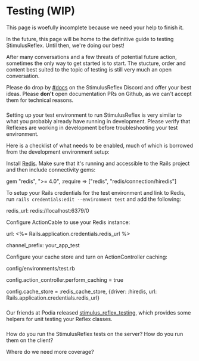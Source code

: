 # Testing (WIP)

This page is woefully incomplete because we need your help to finish it.

In the future, this page will be home to the definitive guide to testing StimulusReflex. Until then, we're doing our best!

After many conversations and a few threats of potential future action, sometimes the only way to get started is to start. The stucture, order and content best suited to the topic of testing is still very much an open conversation.

Please do drop by [#docs](https://discord.gg/kCnM5Zfvau) on the StimulusReflex Discord and offer your best ideas. Please **don't** open documentation PRs on Github, as we can't accept them for technical reasons.

### &#x20;<a href="#test-environment-setup" id="test-environment-setup"></a>

Setting up your test environment to run StimulusReflex is very similar to what you probably already have running in development. Please verify that Reflexes are working in development before troubleshooting your test environment.

Here is a checklist of what needs to be enabled, much of which is borrowed from the development environment setup:

Install [Redis](https://redis.io/download). Make sure that it's running and accessible to the Rails project and then include connectivity gems:

gem "redis", ">= 4.0", :require => \["redis", "redis/connection/hiredis"]

To setup your Rails credentials for the test environment and link to Redis, run `rails credentials:edit --environment test` and add the following:

redis\_url: redis://localhost:6379/0

Configure ActionCable to use your Redis instance:

url: <%= Rails.application.credentials.redis\_url %>

channel\_prefix: your\_app\_test

Configure your cache store and turn on ActionController caching:

config/environments/test.rb

config.action\_controller.perform\_caching = true

config.cache\_store = :redis\_cache\_store, {driver: :hiredis, url: Rails.application.credentials.redis\_url}

### &#x20;<a href="#resources" id="resources"></a>

### &#x20;<a href="#actioncable-testing-guide" id="actioncable-testing-guide"></a>

### &#x20;<a href="#stimulus_reflex_testing-gem" id="stimulus_reflex_testing-gem"></a>

Our friends at Podia released [stimulus\_reflex\_testing](https://github.com/podia/stimulus\_reflex\_testing), which provides some helpers for unit testing your Reflex classes.

### &#x20;<a href="#open-questions" id="open-questions"></a>

How do you run the StimulusReflex tests on the server? How do you run them on the client?

Where do we need more coverage?
